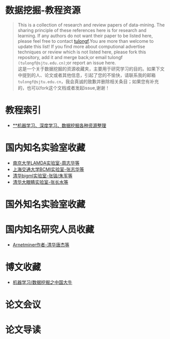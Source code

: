# 数据挖掘-教程资源
>This is a collection of research and review papers of data-mining. The sharing principle of these references here is for research and learning.
If any authors do not want their paper to be listed here, please feel free to contact [tulongf](https://github.com/Tulongf/).You are more than welcome to update this list! If you find more about computional advertise techniques or review which is not listed here, please fork this repository, add it and merge back;or email tulongf `(tulongf@sjtu.edu.cn)`;or report an issue here.<br> 
>这是一个关于数据挖掘的资源收藏夹，主要用于研究学习的目的。如果下文中提到的人、论文或者其他信息，引起了您的不愉快，请联系我的邮箱`tulongf@sjtu.edu.cn`，我会真诚的致歉并删除相关条目；如果您有补充的，也可以fork这个文档或者发起issue,谢谢！<br> 

# 教程索引
* [**机器学习、深度学习、数据挖掘各种资源整理](http://www.cnblogs.com/tornadomeet/archive/2012/05/24/2515980.html)


# 国内知名实验室收藏
* [南京大学LAMDA实验室-周志华等](http://lamda.nju.edu.cn/)
* [上海交通大学BCMI实验室-张志华等](http://bcmi.sjtu.edu.cn/)
* [清华bigml实验室-张钹/朱军等](http://bcmi.sjtu.edu.cn/)
* [清华大眼睛实验室-张长水等](http://bigeye.au.tsinghua.edu.cn/)

# 国外知名实验室收藏

# 国内知名研究人员收藏
* [Arnetminer作者-清华唐杰等](http://keg.cs.tsinghua.edu.cn/jietang/)

# 博文收藏
* [机器学习/数据挖掘之中国大牛](http://blog.csdn.net/playoffs/article/details/7588597)

# 论文会议




# 论文导读



